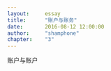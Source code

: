 ```yaml
---  
layout:     essay  
title:      "账户与账务"  
date:       2016-08-12 12:00:00  
author:     "shamphone"  
chapter:	"3"  
---  
```


账户与账户
